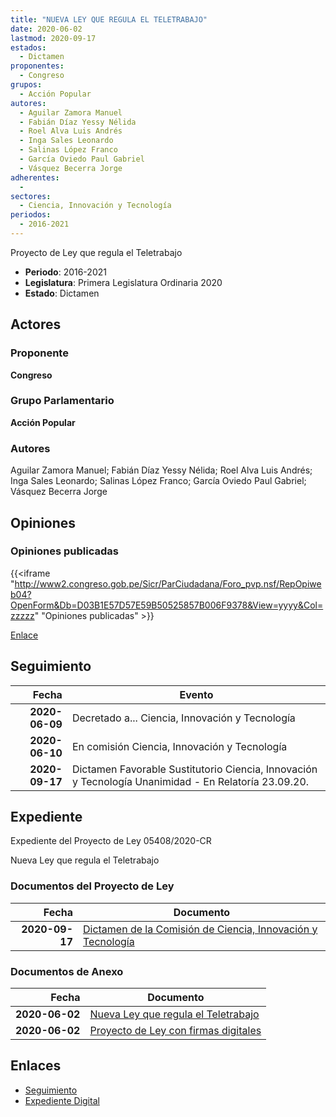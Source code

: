 ```yaml
---
title: "NUEVA LEY QUE REGULA EL TELETRABAJO"
date: 2020-06-02
lastmod: 2020-09-17
estados: 
  - Dictamen
proponentes: 
  - Congreso
grupos: 
  - Acción Popular
autores: 
  - Aguilar Zamora Manuel
  - Fabián Díaz Yessy Nélida
  - Roel Alva Luis Andrés
  - Inga Sales Leonardo
  - Salinas López Franco
  - García Oviedo Paul Gabriel
  - Vásquez Becerra Jorge
adherentes: 
  - 
sectores: 
  - Ciencia, Innovación y Tecnología
periodos: 
  - 2016-2021
---
```


Proyecto de Ley que regula el Teletrabajo

- **Periodo**: 2016-2021
- **Legislatura**: Primera Legislatura Ordinaria 2020
- **Estado**: Dictamen

## Actores

### Proponente

**Congreso**

### Grupo Parlamentario

**Acción Popular**

### Autores

Aguilar Zamora Manuel; Fabián Díaz Yessy Nélida; Roel Alva Luis Andrés; Inga Sales Leonardo; Salinas López Franco; García Oviedo Paul Gabriel; Vásquez Becerra Jorge


## Opiniones

### Opiniones publicadas

{{<iframe "http://www2.congreso.gob.pe/Sicr/ParCiudadana/Foro_pvp.nsf/RepOpiweb04?OpenForm&Db=D03B1E57D57E59B50525857B006F9378&View=yyyy&Col=zzzzz" "Opiniones publicadas" >}}

[Enlace](http://www2.congreso.gob.pe/Sicr/ParCiudadana/Foro_pvp.nsf/RepOpiweb04?OpenForm&Db=D03B1E57D57E59B50525857B006F9378&View=yyyy&Col=zzzzz)

## Seguimiento

| Fecha | Evento |
|------:|--------|
| **2020-06-09** | Decretado a... Ciencia, Innovación y Tecnología|
| **2020-06-10** | En comisión Ciencia, Innovación y Tecnología|
| **2020-09-17** | Dictamen Favorable Sustitutorio Ciencia, Innovación y Tecnología Unanimidad - En Relatoría 23.09.20.|


## Expediente

Expediente del Proyecto de Ley 05408/2020-CR

Nueva Ley que regula el Teletrabajo


### Documentos del Proyecto de Ley

| Fecha | Documento |
|------:|--------|
| **2020-09-17** | [Dictamen de la Comisión de Ciencia, Innovación y Tecnología](http://www.leyes.congreso.gob.pe/Documentos/2016_2021/Dictamenes/Proyectos_de_Ley/05408DC02MAY20200917.pdf) |

### Documentos de Anexo

| Fecha | Documento |
|------:|--------|
| **2020-06-02** | [Nueva Ley que regula el Teletrabajo](http://www.leyes.congreso.gob.pe/Documentos/2016_2021/Proyectos_de_Ley_y_de_Resoluciones_Legislativas/PL05408_20200602.pdf) |
| **2020-06-02** | [Proyecto de Ley con firmas digitales](http://www.leyes.congreso.gob.pe/Documentos/2016_2021/Proyectos_de_Ley_y_de_Resoluciones_Legislativas/Proyectos_Firmas_digitales/PL05408.pdf) |

## Enlaces 

- [Seguimiento](http://www2.congreso.gob.pehttp://www2.congreso.gob.pe/Sicr/TraDocEstProc/CLProLey2016.nsf/f7fff46988ca05b1052578e100829cc7/f1cf81cef4d0c1e00525857b00766963?OpenDocument)
- [Expediente Digital](http://www2.congreso.gob.pehttp://www2.congreso.gob.pe/Sicr/TraDocEstProc/CLProLey2016.nsf/f7fff46988ca05b1052578e100829cc7/f1cf81cef4d0c1e00525857b00766963?OpenDocument&Click=05257FB7005EB655.eb71d0cf91d8294e05256cdf006b5706/$Body/0.1C6C)

